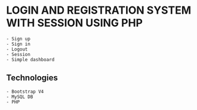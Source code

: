 # LOGIN AND REGISTRATION SYSTEM WITH SESSION USING PHP
    - Sign up
    - Sign in
    - Logout
    - Session 
    - Simple dashboard
  
## Technologies
    - Bootstrap V4
    - MySQL DB
    - PHP

